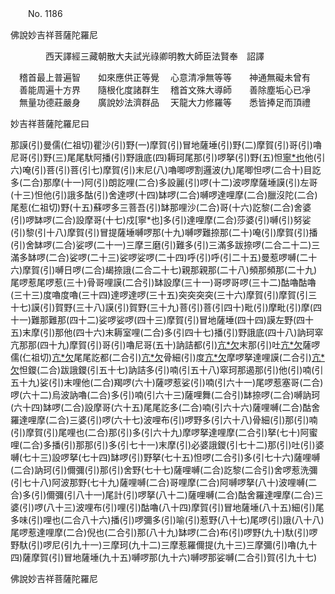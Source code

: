 ﻿　　No. 1186

佛說妙吉祥菩薩陀羅尼

　　　　西天譯經三藏朝散大夫試光祿卿明教大師臣法賢奉　詔譯


　稽首最上普遍智　　如來應供正等覺
　心意清凈無等等　　神通無礙未曾有
　善能周遍十方界　　隨根化度諸群生
　稽首文殊大導師　　善除塵垢心已凈
　無量功德莊嚴身　　廣說妙法濟群品
　天龍大力修羅等　　悉皆捧足而頂禮　

妙吉祥菩薩陀羅尼曰

那謨(引)曼儒(仁祖切)瞿沙(引)野(一)摩賀(引)冒地薩埵(引)野(二)摩賀(引)哥(引)嚕尼哥(引)野(三)尾尾馱阿播(引)野誐底(四)耨珂尾那(引)啰拏(引)野(五)怛[寧*也](切身下同)他(引六)唵(引)菩(引)菩(引七)摩賀(引)末尼(八)嚕唧啰割邏波(九)尾唧怛啰(二合十)目訖多(二合)那摩(十一)阿(引)朗訖哩(二合)多設麗(引)啰(十二)波啰摩薩埵謨(引)左哥(十三)怛他(引)誐多酤(引)舍達啰(十四)缽啰(二合)嚩啰達哩摩(二合)臘沒陀(二合)尾惹(仁祖切)野(十五)蘇啰多三菩吾(引)缽那哩沙(二合)哥(十六)訖黎(二合)舍婆(引)啰缽啰(二合)設摩哥(十七)戍[寧*也]多(引)達哩摩(二合)莎婆(引)嚩(引)努娑(引)黎(引十八)摩賀(引)冒提薩埵嚩啰那(十九)嚩啰難捺那(二十)唵(引)摩賀(引)播(引)舍缽啰(二合)娑啰(二十一)三摩三磨(引)難多(引)三滿多跋捺啰(二合二十二)三滿多缽啰(二合)娑啰(二十三)娑啰娑啰(二十四)呼(引)呼(引二十五)曼惹啰嚩(二十六)摩賀(引)嚩日啰(二合)朅捺誐(二合二十七)親那親那(二十八)頻那頻那(二十九)尾啰惹尾啰惹(三十)骨哥哩謨(二合引)缽設摩(三十一)哥啰哥啰(三十二)酤嚕酤嚕(三十三)度嚕度嚕(三十四)達啰達啰(三十五)突突突突(三十六)摩賀(引)摩賀(引三十七)謨(引)賀野(三十八)謨(引)賀野(三十九)菩(引)菩(引四十)毗(引)摩毗(引)摩(四十一)難那難那(四十二)娑啰娑啰(四十三)摩賀(引)冒地薩埵(四十四)謨左野(四十五)末摩(引)那他(四十六)末耨室哩(二合)多(引四十七)播(引)野誐底(四十八)訥珂窣亢那那(四十九)摩賀(引)哥(引)嚕尼哥(五十)訥詰都(引)[亢*欠](呼郎切下同五十一)末那(引)吐[亢*欠](五十二)薩啰儒(仁祖切)[亢*欠](五十三)尾尾訖都(二合引)[亢*欠](五十四)骨細(引)度[亢*欠](五十五)摩啰拏達哩謨(二合引)[亢*欠](五十六)怛鑁(二合)跋誐鑁(引五十七)訥詰多(引)喃(引五十八)窣珂那遏那(引)他(引)喃(引五十九)娑(引)末哩他(二合)羯啰(六十)薩啰惹娑(引)喃(引六十一)尾啰惹塞哥(二合)啰(六十二)烏波訥嚕(二合)多(引)喃(引六十三)薩哩舞(二合引)缽捺啰(二合)嚩訥珂(六十四)缽啰(二合)設摩哥(六十五)尾尾訖多(二合)喃(引六十六)薩哩嚩(二合)酤舍羅達哩摩(二合)三婆(引)啰(六十七)波哩布(引)啰野多(引六十八)骨細(引)那(引)喃(引)摩賀(引)尾哩也(二合)那(引)多(引六十九)摩啰拏達哩摩(二合引)拏(七十)阿蜜哩(二合)多播(引)那那(引)多(引七十一)末摩(引)必婆誐鑁(引七十二)那(引)吐(引)婆嚩(七十三)設啰拏(七十四)缽啰(引)野拏(七十五)怛啰(二合引)多(引七十六)薩哩嚩(二合)訥珂(引)儞彌(引)那(引)舍野(七十七)薩哩嚩(二合)訖黎(二合引)舍啰惹洗彌(引七十八)阿波那野(七十九)薩哩嚩(二合)哥哩摩(二合)阿嚩啰拏(八十)波哩嚩(二合)多(引)儞彌(引八十一)尾計(引)啰拏(八十二)薩哩嚩(二合)酤舍羅達哩摩(二合)三婆(引)啰(八十三)波哩布(引)哩(引)酤嚕(八十四)摩賀(引)冒地薩埵(八十五)細(引)尾多味(引)哩也(二合八十六)播(引)啰彌多(引)喻(引)惹野(八十七)尾啰(引)誐(八十八)尾啰惹達哩摩(二合)倪也(二合引)那(八十九)缽啰(二合)布(引)啰野(九十)馱(引)啰野馱(引)啰尼(引九十一)三摩珂(九十二)三摩惹羅儞提(九十三)三摩彌(引)嚕(九十四)薩摩賀(引)冒地薩埵(九十五)嚩啰那(九十六)嚩啰那娑嚩(二合引)賀(引九十七)

佛說妙吉祥菩薩陀羅尼
